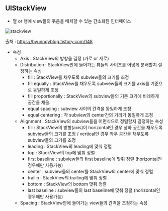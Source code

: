 ## UIStackView
- 열 or 행에 view들의 묶음을 배치할 수 있는 간소화된 인터페이스

![stackview](https://user-images.githubusercontent.com/46417892/135066176-fecbbc4d-2e83-4ec2-975b-57f214ebbfa7.png)

출처 : https://hyunndyblog.tistory.com/148
- 속성
    - Axis : StackView의 방향을 결정 (가로 or 세로)
    - Distribution : StackView안에 들어가는 뷰들의 사이즈를 어떻게 분배할지 설정하는 속성
        - fill : StackView를 채우도록 subview들의 크기를 조정
        - fill equally : StackView를 채우도록 subview들의 크기를 axis를 기준으로 동일하게 조정
        - fill proportionally : StackView의 subview들의 기존 크기에 비례하게 공간을 채움.
        - equal spacing : subview 사이의 간격을 동일하게 조정
        - equal centering : 각 subview의 center간의 거리가 동일하게 조정
    - Alignment : StackView의 subview들을 어떤식으로 정렬할지 결정하는 속성
        - fill : StackView의 방향(axis)이 horizontal인 경우 상하 공간을 채우도록 subview들의 크기를 조정 / vertical인 경우 좌우 공간을 채우도록 subview들의 크기를 조정
        - leading : StackView의 leading에 맞춰 정렬
        - top : StackView의 top에 맞춰 정렬
        - first baseline : subview들의 first baseline에 맞춰 정렬 (horizontal인 경우에만 사용가능)
        - center : subview들의 center를 StackView의 center에 맞춰 정렬
        - trailin : StackView의 trailing에 맞춰 정렬
        - bottom : StackView의 bottom 맞춰 정렬
        - last baseline : subview들의 last baseline에 맞춰 정렬 (horizontal인 경우에만 사용가능)
    - Spacing : StackView안에 들어가는 view들의 간격을 조정하는 속성
